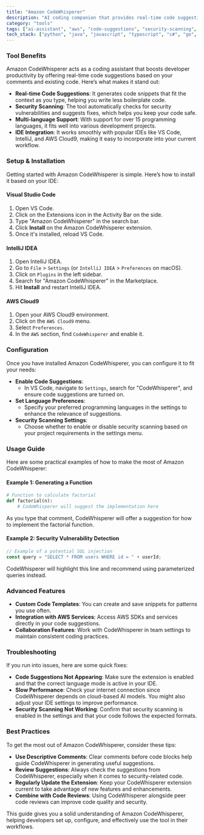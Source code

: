 ```yaml
---
title: "Amazon CodeWhisperer"
description: "AI coding companion that provides real-time code suggestions and security scanning to enhance developer productivity and code quality."
category: "tools"
tags: ["ai-assistant", "aws", "code-suggestions", "security-scanning", "autocomplete", "amazon"]
tech_stack: ["python", "java", "javascript", "typescript", "c#", "go", "rust", "php", "ruby", "kotlin", "c", "c++", "shell", "sql"]
---
```


### Tool Benefits
Amazon CodeWhisperer acts as a coding assistant that boosts developer productivity by offering real-time code suggestions based on your comments and existing code. Here’s what makes it stand out:

- **Real-time Code Suggestions**: It generates code snippets that fit the context as you type, helping you write less boilerplate code.
- **Security Scanning**: The tool automatically checks for security vulnerabilities and suggests fixes, which helps you keep your code safe.
- **Multi-language Support**: With support for over 15 programming languages, it fits well into various development projects.
- **IDE Integration**: It works smoothly with popular IDEs like VS Code, IntelliJ, and AWS Cloud9, making it easy to incorporate into your current workflow.

### Setup & Installation
Getting started with Amazon CodeWhisperer is simple. Here’s how to install it based on your IDE:

#### Visual Studio Code
1. Open VS Code.
2. Click on the Extensions icon in the Activity Bar on the side.
3. Type "Amazon CodeWhisperer" in the search bar.
4. Click **Install** on the Amazon CodeWhisperer extension.
5. Once it's installed, reload VS Code.

#### IntelliJ IDEA
1. Open IntelliJ IDEA.
2. Go to `File` > `Settings` (or `IntelliJ IDEA` > `Preferences` on macOS).
3. Click on `Plugins` in the left sidebar.
4. Search for "Amazon CodeWhisperer" in the Marketplace.
5. Hit **Install** and restart IntelliJ IDEA.

#### AWS Cloud9
1. Open your AWS Cloud9 environment.
2. Click on the `AWS Cloud9` menu.
3. Select `Preferences`.
4. In the `AWS` section, find `CodeWhisperer` and enable it.

### Configuration
Once you have installed Amazon CodeWhisperer, you can configure it to fit your needs:

- **Enable Code Suggestions**: 
  - In VS Code, navigate to `Settings`, search for "CodeWhisperer", and ensure code suggestions are turned on.
- **Set Language Preferences**: 
  - Specify your preferred programming languages in the settings to enhance the relevance of suggestions.
- **Security Scanning Settings**: 
  - Choose whether to enable or disable security scanning based on your project requirements in the settings menu.

### Usage Guide
Here are some practical examples of how to make the most of Amazon CodeWhisperer:

#### Example 1: Generating a Function
```python
# Function to calculate factorial
def factorial(n):
    # CodeWhisperer will suggest the implementation here
```
As you type that comment, CodeWhisperer will offer a suggestion for how to implement the factorial function.

#### Example 2: Security Vulnerability Detection
```javascript
// Example of a potential SQL injection
const query = "SELECT * FROM users WHERE id = " + userId;
```
CodeWhisperer will highlight this line and recommend using parameterized queries instead.

### Advanced Features
- **Custom Code Templates**: You can create and save snippets for patterns you use often.
- **Integration with AWS Services**: Access AWS SDKs and services directly in your code suggestions.
- **Collaboration Features**: Work with CodeWhisperer in team settings to maintain consistent coding practices.

### Troubleshooting
If you run into issues, here are some quick fixes:

- **Code Suggestions Not Appearing**: Make sure the extension is enabled and that the correct language mode is active in your IDE.
- **Slow Performance**: Check your internet connection since CodeWhisperer depends on cloud-based AI models. You might also adjust your IDE settings to improve performance.
- **Security Scanning Not Working**: Confirm that security scanning is enabled in the settings and that your code follows the expected formats.

### Best Practices
To get the most out of Amazon CodeWhisperer, consider these tips:

- **Use Descriptive Comments**: Clear comments before code blocks help guide CodeWhisperer in generating useful suggestions.
- **Review Suggestions**: Always check the suggestions from CodeWhisperer, especially when it comes to security-related code.
- **Regularly Update the Extension**: Keep your CodeWhisperer extension current to take advantage of new features and enhancements.
- **Combine with Code Reviews**: Using CodeWhisperer alongside peer code reviews can improve code quality and security.

This guide gives you a solid understanding of Amazon CodeWhisperer, helping developers set up, configure, and effectively use the tool in their workflows.